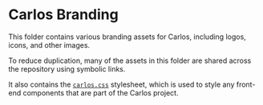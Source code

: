 # Carlos Branding

This folder contains various branding assets for Carlos, including logos, icons, and 
other images.

To reduce duplication, many of the assets in this folder are shared across the 
repository using symbolic links.

It also contains the [`carlos.css`](./carlos.css) stylesheet, which is used to style 
any front-end components that are part of the Carlos project.
